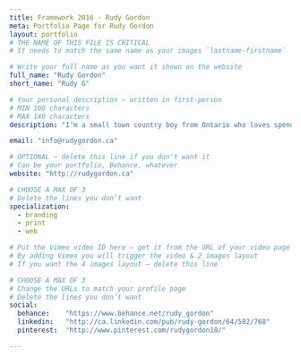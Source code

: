 ```yaml
---
title: Framework 2016 - Rudy Gordon
meta: Portfolio Page for Rudy Gordon
layout: portfolio
# THE NAME OF THIS FILE IS CRITICAL
# It needs to match the same name as your images `lastname-firstname`

# Write your full name as you want it shown on the website
full_name: "Rudy Gordon"
short_name: "Rudy G"

# Your personal description — written in first-person
# MIN 100 characters
# MAX 140 characters
description: "I’m a small town country boy from Ontario who loves spending time outside enjoying the outdoors motorcycling and playing with my dog."

email: "info@rudygordon.ca"

# OPTIONAL — delete this line if you don't want it
# Can be your portfolio, Behance, whatever
website: "http://rudygordon.ca"

# CHOOSE A MAX OF 3
# Delete the lines you don’t want
specialization:
  - branding
  - print
  - web

# Put the Vimeo video ID here — get it from the URL of your video page
# By adding Vimeo you will trigger the video & 2 images layout
# If you want the 4 images layout — delete this line

# CHOOSE A MAX OF 3
# Change the URLs to match your profile page
# Delete the lines you don’t want
social:
  behance:    "https://www.behance.net/rudy_gordon"
  linkedin:   "http://ca.linkedin.com/pub/rudy-gordon/64/582/768"
  pinterest:  "http://www.pinterest.com/rudygordon18/"

---
```

